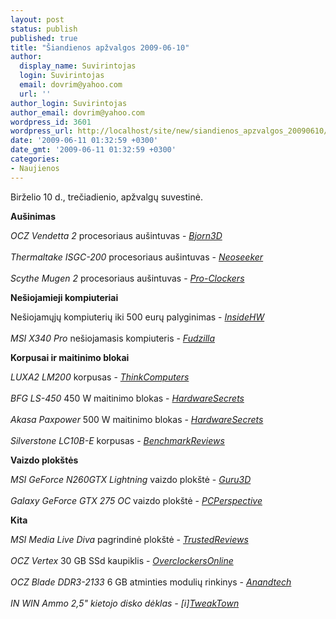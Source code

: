 ```yaml
---
layout: post
status: publish
published: true
title: "Šiandienos apžvalgos 2009-06-10"
author:
  display_name: Suvirintojas
  login: Suvirintojas
  email: dovrim@yahoo.com
  url: ''
author_login: Suvirintojas
author_email: dovrim@yahoo.com
wordpress_id: 3601
wordpress_url: http://localhost/site/new/siandienos_apzvalgos_20090610/
date: '2009-06-11 01:32:59 +0300'
date_gmt: '2009-06-11 01:32:59 +0300'
categories:
- Naujienos
---
```

<p>Birželio 10 d., trečiadienio, apžvalgų suvestinė.</p>
<p><b>Aušinimas</b></p>
<p><i>OCZ Vendetta 2</i> procesoriaus aušintuvas - <i><a class="ns" href="http://www.bjorn3d.com/read.php?cID=1579">Bjorn3D</a></i><br />
<br /><i>Thermaltake ISGC-200</i> procesoriaus aušintuvas - <i><a class="ns" href="http://www.neoseeker.com/Articles/Hardware/Reviews/tt_isgc_200/">Neoseeker</a></i><br />
<br /><i>Scythe Mugen 2</i> procesoriaus aušintuvas - <i><a class="ns" href="http://www.pro-clockers.com/reviews/?id=175">Pro-Clockers</a></i></p>
<p><b>Nešiojamieji kompiuteriai</b></p>
<p>Nešiojamųjų kompiuterių iki 500 eurų palyginimas - <i><a class="ns" href="http://www.insidehw.com/Reviews/Notebooks/Sub-500EUR-Notebooks-Roundup.html">InsideHW</a></i><br />
<br /><i>MSI X340 Pro</i> nešiojamasis kompiuteris - <i><a class="ns" href="http://www.fudzilla.com/content/view/14137/1/">Fudzilla</a></i></p>
<p><b>Korpusai ir maitinimo blokai</b></p>
<p><i>LUXA2 LM200</i> korpusas - <i><a class="ns" href="http://www.thinkcomputers.org/index.php?x=reviews&id=991">ThinkComputers</a></i><br />
<br /><i>BFG LS-450</i> 450 W maitinimo blokas - <i><a class="ns" href="http://www.hardwaresecrets.com/article/732">HardwareSecrets</a></i><br />
<br /><i>Akasa Paxpower</i> 500 W maitinimo blokas - <i><a class="ns" href="http://www.hardwaresecrets.com/article/731">HardwareSecrets</a></i><br />
<br /><i>Silverstone LC10B-E</i> korpusas - <i><a class="ns" href="http://benchmarkreviews.com/index.php?option=com_content&task=view&id=327&Itemid=61">BenchmarkReviews</a></i></p>
<p><b>Vaizdo plokštės</b></p>
<p><i>MSI GeForce N260GTX Lightning</i> vaizdo plokštė - <i><a class="ns" href="http://www.guru3d.com/article/msi-geforce-n260gtx-lightning-1792-mb-review/">Guru3D</a></i><br />
<br /><i>Galaxy GeForce GTX 275 OC</i> vaizdo plokštė - <i><a class="ns" href="http://www.pcper.com/article.php?aid=728">PCPerspective</a></i></p>
<p><b>Kita</b></p>
<p><i>MSI Media Live Diva</i> pagrindinė plokštė - <i><a class="ns" href="http://www.trustedreviews.com/motherboards/review/2009/06/10/MSI-Media-Live-Diva/p1">TrustedReviews</a></i><br />
<br /><i>OCZ Vertex</i> 30 GB SSd kaupiklis - <i><a class="ns" href="http://www.overclockersonline.net/?page=articles&num=2841">OverclockersOnline</a></i><br />
<br /><i>OCZ Blade DDR3-2133</i> 6 GB atminties modulių rinkinys - <i><a class="ns" href="http://www.anandtech.com/memory/showdoc.aspx?i=3577">Anandtech</a></i><br />
<br /><i>IN WIN Ammo 2,5" kietojo disko dėklas - [i]<a class="ns" href="http://www.tweaktown.com/reviews/2785/in_win_ammo_2_5_inch_sata_hdd_enclosure_with_rfid_full_video_review/index.html">TweakTown</a></i><br /></p>
